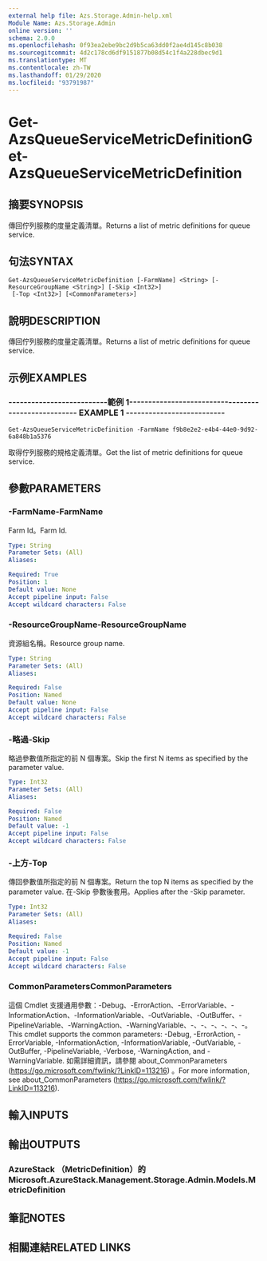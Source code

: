 ```yaml
---
external help file: Azs.Storage.Admin-help.xml
Module Name: Azs.Storage.Admin
online version: ''
schema: 2.0.0
ms.openlocfilehash: 0f93ea2ebe9bc2d9b5ca63dd0f2ae4d145c8b038
ms.sourcegitcommit: 4d2c178cd6df9151877b08d54c1f4a228dbec9d1
ms.translationtype: MT
ms.contentlocale: zh-TW
ms.lasthandoff: 01/29/2020
ms.locfileid: "93791987"
---
```

# <span data-ttu-id="72aee-101">Get-AzsQueueServiceMetricDefinition</span><span class="sxs-lookup"><span data-stu-id="72aee-101">Get-AzsQueueServiceMetricDefinition</span></span>

## <span data-ttu-id="72aee-102">摘要</span><span class="sxs-lookup"><span data-stu-id="72aee-102">SYNOPSIS</span></span>
<span data-ttu-id="72aee-103">傳回佇列服務的度量定義清單。</span><span class="sxs-lookup"><span data-stu-id="72aee-103">Returns a list of metric definitions for queue service.</span></span>

## <span data-ttu-id="72aee-104">句法</span><span class="sxs-lookup"><span data-stu-id="72aee-104">SYNTAX</span></span>

```
Get-AzsQueueServiceMetricDefinition [-FarmName] <String> [-ResourceGroupName <String>] [-Skip <Int32>]
 [-Top <Int32>] [<CommonParameters>]
```

## <span data-ttu-id="72aee-105">說明</span><span class="sxs-lookup"><span data-stu-id="72aee-105">DESCRIPTION</span></span>
<span data-ttu-id="72aee-106">傳回佇列服務的度量定義清單。</span><span class="sxs-lookup"><span data-stu-id="72aee-106">Returns a list of metric definitions for queue service.</span></span>

## <span data-ttu-id="72aee-107">示例</span><span class="sxs-lookup"><span data-stu-id="72aee-107">EXAMPLES</span></span>

### <span data-ttu-id="72aee-108">--------------------------範例 1--------------------------</span><span class="sxs-lookup"><span data-stu-id="72aee-108">-------------------------- EXAMPLE 1 --------------------------</span></span>
```
Get-AzsQueueServiceMetricDefinition -FarmName f9b8e2e2-e4b4-44e0-9d92-6a848b1a5376
```

<span data-ttu-id="72aee-109">取得佇列服務的規格定義清單。</span><span class="sxs-lookup"><span data-stu-id="72aee-109">Get the list of metric definitions for queue service.</span></span>

## <span data-ttu-id="72aee-110">參數</span><span class="sxs-lookup"><span data-stu-id="72aee-110">PARAMETERS</span></span>

### <span data-ttu-id="72aee-111">-FarmName</span><span class="sxs-lookup"><span data-stu-id="72aee-111">-FarmName</span></span>
<span data-ttu-id="72aee-112">Farm Id。</span><span class="sxs-lookup"><span data-stu-id="72aee-112">Farm Id.</span></span>

```yaml
Type: String
Parameter Sets: (All)
Aliases: 

Required: True
Position: 1
Default value: None
Accept pipeline input: False
Accept wildcard characters: False
```

### <span data-ttu-id="72aee-113">-ResourceGroupName</span><span class="sxs-lookup"><span data-stu-id="72aee-113">-ResourceGroupName</span></span>
<span data-ttu-id="72aee-114">資源組名稱。</span><span class="sxs-lookup"><span data-stu-id="72aee-114">Resource group name.</span></span>

```yaml
Type: String
Parameter Sets: (All)
Aliases: 

Required: False
Position: Named
Default value: None
Accept pipeline input: False
Accept wildcard characters: False
```

### <span data-ttu-id="72aee-115">-略過</span><span class="sxs-lookup"><span data-stu-id="72aee-115">-Skip</span></span>
<span data-ttu-id="72aee-116">略過參數值所指定的前 N 個專案。</span><span class="sxs-lookup"><span data-stu-id="72aee-116">Skip the first N items as specified by the parameter value.</span></span>

```yaml
Type: Int32
Parameter Sets: (All)
Aliases: 

Required: False
Position: Named
Default value: -1
Accept pipeline input: False
Accept wildcard characters: False
```

### <span data-ttu-id="72aee-117">-上方</span><span class="sxs-lookup"><span data-stu-id="72aee-117">-Top</span></span>
<span data-ttu-id="72aee-118">傳回參數值所指定的前 N 個專案。</span><span class="sxs-lookup"><span data-stu-id="72aee-118">Return the top N items as specified by the parameter value.</span></span>
<span data-ttu-id="72aee-119">在-Skip 參數後套用。</span><span class="sxs-lookup"><span data-stu-id="72aee-119">Applies after the -Skip parameter.</span></span>

```yaml
Type: Int32
Parameter Sets: (All)
Aliases: 

Required: False
Position: Named
Default value: -1
Accept pipeline input: False
Accept wildcard characters: False
```

### <span data-ttu-id="72aee-120">CommonParameters</span><span class="sxs-lookup"><span data-stu-id="72aee-120">CommonParameters</span></span>
<span data-ttu-id="72aee-121">這個 Cmdlet 支援通用參數：-Debug、-ErrorAction、-ErrorVariable、-InformationAction、-InformationVariable、-OutVariable、-OutBuffer、-PipelineVariable、-WarningAction、-WarningVariable、-、-、-、-、-、-。</span><span class="sxs-lookup"><span data-stu-id="72aee-121">This cmdlet supports the common parameters: -Debug, -ErrorAction, -ErrorVariable, -InformationAction, -InformationVariable, -OutVariable, -OutBuffer, -PipelineVariable, -Verbose, -WarningAction, and -WarningVariable.</span></span> <span data-ttu-id="72aee-122">如需詳細資訊，請參閱 about_CommonParameters (https://go.microsoft.com/fwlink/?LinkID=113216) 。</span><span class="sxs-lookup"><span data-stu-id="72aee-122">For more information, see about_CommonParameters (https://go.microsoft.com/fwlink/?LinkID=113216).</span></span>

## <span data-ttu-id="72aee-123">輸入</span><span class="sxs-lookup"><span data-stu-id="72aee-123">INPUTS</span></span>

## <span data-ttu-id="72aee-124">輸出</span><span class="sxs-lookup"><span data-stu-id="72aee-124">OUTPUTS</span></span>

### <span data-ttu-id="72aee-125">AzureStack （MetricDefinition）的</span><span class="sxs-lookup"><span data-stu-id="72aee-125">Microsoft.AzureStack.Management.Storage.Admin.Models.MetricDefinition</span></span>

## <span data-ttu-id="72aee-126">筆記</span><span class="sxs-lookup"><span data-stu-id="72aee-126">NOTES</span></span>

## <span data-ttu-id="72aee-127">相關連結</span><span class="sxs-lookup"><span data-stu-id="72aee-127">RELATED LINKS</span></span>

